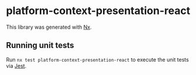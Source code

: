 # platform-context-presentation-react

This library was generated with [Nx](https://nx.dev).

## Running unit tests

Run `nx test platform-context-presentation-react` to execute the unit tests via [Jest](https://jestjs.io).
